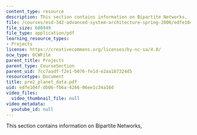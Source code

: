 ```yaml
---
content_type: resource
description: This section contains information on Bipartite Networks,
file: /courses/esd-342-advanced-system-architecture-spring-2006/edfe104fdb06fb6a426606ee1c34a16d_pre2_planet_data.pdf
file_size: 680949
file_type: application/pdf
learning_resource_types:
- Projects
license: https://creativecommons.org/licenses/by-nc-sa/4.0/
ocw_type: OCWFile
parent_title: Projects
parent_type: CourseSection
parent_uid: 7cc7aadf-f2e1-b076-fe1d-e2aa187324d5
resourcetype: Document
title: pre2_planet_data.pdf
uid: edfe104f-db06-fb6a-4266-06ee1c34a16d
video_files:
  video_thumbnail_file: null
video_metadata:
  youtube_id: null
---
```

This section contains information on Bipartite Networks,